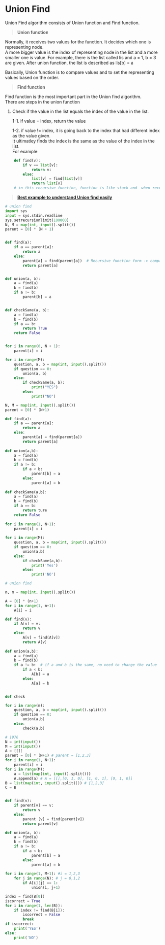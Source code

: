 # Union Find

Union Find algorithm consists of Union function and Find function.

>**Union function**

Normally, it receives two values for the function. It decides which one is representing node. 
<br> A more bigger value is the index of representing node in the list and a more smaller one is value. For example, there is the list called lis and a = 1, b = 3 are given. After union function, the list is described as lis[b] = a

Basically, Union function is to compare values and to set the representing values based on the order. 

>**Find function**

 Find function is the most important part in the Union find algorithm. 
 <br> There are steps in the union function
 1. Check if the value in the list equals the index of the value in the list.

    1-1. if value = index, return the value

    1-2. if value != index, it is going back to the index that had different index as the value given.
    <br> It ultimatley finds the index is the same as the value of the index in the list. 
    <br> For example
```python
    def find(v):
        if v == list[v]:
            return v:
        else:
            list[v] = find[list[v]]
            return list[v]
    # in this recursive function, function is like stack and  when recursive function is called, it goes back to previous function with the value of current function.  
```
>**[Best example to understand Union find easily]()**


```python
# union find
import sys
input = sys.stdin.readline
sys.setrecursionlimit(100000)
N, M = map(int, input().split())
parent = [0] * (N + 1)


def find(a):
    if a == parent[a]:
        return a
    else:
        parent[a] = find(parent[a])  # Recursive function form -> compress the paths.
        return parent[a]


def union(a, b):
    a = find(a)
    b = find(b)
    if a != b:
        parent[b] = a


def checkSame(a, b):
    a = find(a)
    b = find(b)
    if a == b:
        return True
    return False


for i in range(0, N + 1):
    parent[i] = i

for i in range(M):
    question, a, b = map(int, input().split())
    if question == 0:
        union(a, b)
    else:
        if checkSame(a, b):
            print("YES")
        else:
            print("NO")

```


```python
N, M = map(int, input().split())
parent = [0] * (N+1)

def find(a):
    if a == parent[a]:
        return a
    else:
        parent[a] = find(parent[a])
        return parent[a]
    
def union(a,b):
    a = find(a)
    b = find(b)
    if a != b:
        if a < b:
            parent[b] = a
        else:
            parent[a] = b
            
def checkSame(a,b):
    a = find(a)
    b = find(b)
    if a == b:
        return ture
    return False
        
for i in range(1, N+1):
    parent[i] = i
    
for i in range(M):
    question, a, b = map(int, input().split())
    if question == 0:
        union(a,b)
    else:
        if checkSame(a,b):
            print('Yes')
        else:
            print('NO')

```

```python
# union find 

n, m = map(int, input().split())

A = [0] * (n+1)
for i in range(1, n+1):
    A[i] = i

def find(v):
    if A[v] = v:
        return v
    else:
        A[v] = find(A[v])
        return A[v]
    
def union(a,b):
    a = find(a)
    b = find(b)
    if a != b:  # if a and b is the same, no need to change the value
        if a < b:
            A[b] = a
        else:
            A[a] = b


def check

for i in range(m):
    question, a, b = map(int, input().split())
    if question == 0:
        union(a,b)
    else:
        check(a,b)
```

```python
# 1976
N = int(input()) 
M = int(input())
A = [[]]
parent = [0] * (N+1) # parent = [1,2,3]
for i in range(1, N+1):
    parent[i] = i
for i in range(M):
    a = list(map(int, input().split()))
    A.append(a) # A = [[],[0, 1, 0], [1, 0, 1], [0, 1, 0]]
B = list(map(int, input().split())) # [1,2,3]
C = B


def find(v):
    if parent[v] == v:
        return v
    else: 
        parent [v] = find(parent[v])
        return parent[v]

def union(a, b):
    a = find(a)
    b = find(b)
    if a != b:
        if a < b:
            parent[b] = a
        else:
            parent[a] = b
            
for i in range(1, M+1): #i = 1,2,3
    for j in range(N): # j = 0,1,2
        if A[i][j] == 1:
            union(i, j+1)

index = find(B[0])
iscorrect = True
for i in range(1, len(B)):
    if index != find(B[i]):
        iscorrect = False
        break
if iscorrect:
    print('YES')
else:
    print('NO')
        
    
    
    


```
